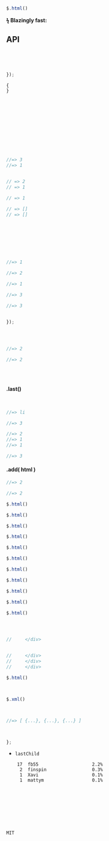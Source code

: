 

  </a>
  </a>
  </a>
  </a>
  </a>
</div>


```js


$.html()
```



__&#991; Blazingly fast:__








## API


```html
```




```js
```


```js
```


```js
```


```js
});
```


```js
{
}

```






```js


```



```js

```



```js

```



```js


```



```js

```


```js
```


```js


```


```js

```



```js

```



```js

```






```js
```



```js
//=> 3
//=> 1
```


```js
```

```js
// => 2
// => 1
```

```js
// => 1
```


```js
// => []
// => []
```


```js
```


```js
```


```js
```


```js
```


```js
```


```js
```


```js

//=> 1
```


```js
//=> 2

//=> 1

```


```js
//=> 3

```


```js
//=> 3
```


```js

});

```


```js
```




```js
```


```js
```




```js
//=> 2
```


```js
//=> 2
```




```js
```


```js
```


```js
```

#### .last()

```js
```


```js

```



```js
//=> li
```


```js
//=> 3
```



```js
//=> 2
//=> 1
//=> 1
```


```js
//=> 3
```

#### .add( html )

```js
//=> 2
```



```js
//=> 2
```



```js
$.html()
```


```js
$.html()
```


```js
$.html()
```


```js
$.html()
```


```js
$.html()
```


```js
$.html()
```


```js
$.html()
```


```js
$.html()
```


```js
$.html()
```


```js
$.html()
```


```js
$.html()
```


```js

```


```js

```


```js

//     </div>


//     </div>
//     </div>
//     </div>
```




```js
$.html()
```


```js
```


```xml
```


```js
$.xml()
```


```js
```


```js
```



```js
//=> [ {...}, {...}, {...} ]
```


```js
```




```js
```






```js
};

```



- `lastChild`












```
    17  fb55                    2.2%
     2  finspin                 0.3%
     1  Xavi                    0.1%
     1  mattym                  0.1%
```





```








MIT
